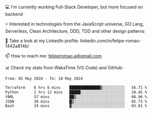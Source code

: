 💻 I'm currently working Full-Stack Developer, but more focused on backend

⚡ Interested in technologies from the JavaScript universe, GO Lang, Serverless, Clean Architecture, DDD, TDD and other design patterns

👥 Take a look at my LinkedIn profile: linkedin.com/in/felipe-romao-1442a814b/

📫 How to reach me: feliperomao.a@gmail.com

📊 Check my stats from WakaTime (VS Code) and GitHub:

<!--START_SECTION:waka-->

```txt
From: 03 May 2024 - To: 10 May 2024

Terraform    6 hrs 6 mins    ██████████████▒░░░░░░░░░░   56.71 %
Python       2 hrs 12 mins   █████░░░░░░░░░░░░░░░░░░░░   20.45 %
YAML         57 mins         ██▒░░░░░░░░░░░░░░░░░░░░░░   08.96 %
JSON         36 mins         █▒░░░░░░░░░░░░░░░░░░░░░░░   05.73 %
Bash         19 mins         ▓░░░░░░░░░░░░░░░░░░░░░░░░   03.01 %
```

<!--END_SECTION:waka-->
